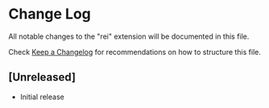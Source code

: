 # Change Log

All notable changes to the "rei" extension will be documented in this file.

Check [Keep a Changelog](http://keepachangelog.com/) for recommendations on how to structure this file.

## [Unreleased]

- Initial release
